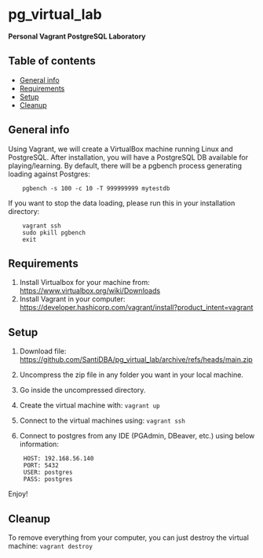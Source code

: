 # pg_virtual_lab
**Personal Vagrant PostgreSQL Laboratory**

## Table of contents
* [General info](#general-info)
* [Requirements](#requirements)
* [Setup](#setup)
* [Cleanup](#cleanup)

## General info
Using Vagrant, we will create a VirtualBox machine running Linux and PostgreSQL.
After installation, you will have a PostgreSQL DB available for playing/learning.
By default, there will be a pgbench process generating loading against Postgres:

```
    pgbench -s 100 -c 10 -T 999999999 mytestdb
```

If you want to stop the data loading, please run this in your installation directory:

```
    vagrant ssh
    sudo pkill pgbench
    exit
```

## Requirements

1. Install Virtualbox for your machine from: https://www.virtualbox.org/wiki/Downloads
2. Install Vagrant in your computer: https://developer.hashicorp.com/vagrant/install?product_intent=vagrant

## Setup

1. Download file: https://github.com/SantiDBA/pg_virtual_lab/archive/refs/heads/main.zip
2. Uncompress the zip file in any folder you want in your local machine.
3. Go inside the uncompressed directory.
4. Create the virtual machine with: `vagrant up`
5. Connect to the virtual machines using: `vagrant ssh`
6. Connect to postgres from any IDE (PGAdmin, DBeaver, etc.) using below information:

        HOST: 192.168.56.140
        PORT: 5432
        USER: postgres
        PASS: postgres

Enjoy!

## Cleanup

To remove everything from your computer, you can just destroy the virtual machine: `vagrant destroy`
